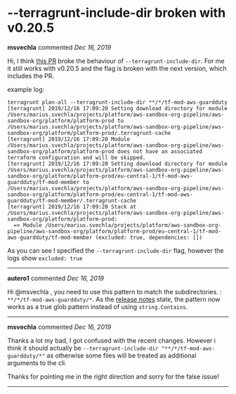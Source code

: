 # --terragrunt-include-dir broken with v0.20.5

**msvechla** commented *Dec 16, 2019*

Hi, I think [this PR](https://github.com/gruntwork-io/terragrunt/pull/917) broke the behaviour of `--terragrunt-include-dir`. For me it still works with v0.20.5 and the flag is broken with the next version, which includes the PR.

example log:

```
terragrunt plan-all --terragrunt-include-dir **/*/tf-mod-aws-guardduty
[terragrunt] 2019/12/16 17:09:20 Setting download directory for module /Users/marius.svechla/projects/platform/aws-sandbox-org-pipeline/aws-sandbox-org/platform/platform-prod to /Users/marius.svechla/projects/platform/aws-sandbox-org-pipeline/aws-sandbox-org/platform/platform-prod/.terragrunt-cache
[terragrunt] 2019/12/16 17:09:20 Module /Users/marius.svechla/projects/platform/aws-sandbox-org-pipeline/aws-sandbox-org/platform/platform-prod does not have an associated terraform configuration and will be skipped.
[terragrunt] 2019/12/16 17:09:20 Setting download directory for module /Users/marius.svechla/projects/platform/aws-sandbox-org-pipeline/aws-sandbox-org/platform/platform-prod/eu-central-1/tf-mod-aws-guardduty/tf-mod-member to /Users/marius.svechla/projects/platform/aws-sandbox-org-pipeline/aws-sandbox-org/platform/platform-prod/eu-central-1/tf-mod-aws-guardduty/tf-mod-member/.terragrunt-cache
[terragrunt] 2019/12/16 17:09:20 Stack at /Users/marius.svechla/projects/platform/aws-sandbox-org-pipeline/aws-sandbox-org/platform/platform-prod:
  => Module /Users/marius.svechla/projects/platform/aws-sandbox-org-pipeline/aws-sandbox-org/platform/platform-prod/eu-central-1/tf-mod-aws-guardduty/tf-mod-member (excluded: true, dependencies: [])
```

As you can see I specified the `--terragrunt-include-dir` flag, however the logs show `excluded: true`
<br />
***


**autero1** commented *Dec 16, 2019*

Hi @msvechla , you need to use this pattern to match the subdirectories. : `**/*/tf-mod-aws-guardduty/*`. As the [release notes](https://github.com/gruntwork-io/terragrunt/releases/tag/v0.21.0) state, the pattern now works as a true glob pattern instead of using `string.Contains`. 
***

**msvechla** commented *Dec 16, 2019*

Thanks a lot my bad, I got confused with the recent changes. However i think it should actually be `--terragrunt-include-dir "**/*/tf-mod-aws-guardduty/*"` as otherwise some files will be treated as additional arguments to the cli.

Thanks for pointing me in the right direction and sorry for the false issue!
***


